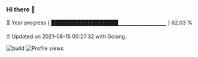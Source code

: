 ### Hi there 👋 

⏳ Year progress { ██████████████████▁▁▁▁▁▁▁▁▁▁▁▁ } 62.03 %

⏰ Updated on 2021-08-15 00:27:32 with Golang.

![build](https://github.com/shenxianpeng/shenxianpeng/workflows/build/badge.svg) ![Profile views](https://gpvc.arturio.dev/shenxianpeng)